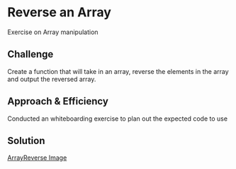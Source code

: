 # Reverse an Array

Exercise on Array manipulation

## Challenge
Create a function that will take in an array, reverse the elements in the array and output the reversed array.

## Approach  & Efficiency

Conducted an whiteboarding exercise to plan out the expected code to use

## Solution

[ArrayReverse Image](./assets/ArrayReverse.png)




